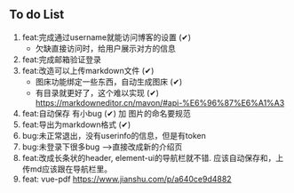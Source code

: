 ## To do List
1. feat:完成通过username就能访问博客的设置 (✔)
    * 欠缺直接访问时，给用户展示对方的信息
2. feat:完成邮箱验证登录
3. feat:改造可以上传markdown文件 (✔)
    * 图床功能绑定一些东西，自动生成图床 (✔)
    * 有目录就更好了，这个难以实现 (✔)
    https://markdowneditor.cn/mavon/#api-%E6%96%87%E6%A1%A3
4. feat:自动保存 有小bug (✔) 加 图片的命名要规范 
5. feat:导出为markdown格式 (✔)
6. bug:未正常退出，没有userinfo的信息，但是有token 
7. bug:未登录下很多bug -->直接改成新的介绍页
8. feat:改成长条状的header, element-ui的导航栏就不错.
        应该自动保存和，上传md应该跟在导航栏里。
9. feat: vue-pdf https://www.jianshu.com/p/a640ce9d4882
 